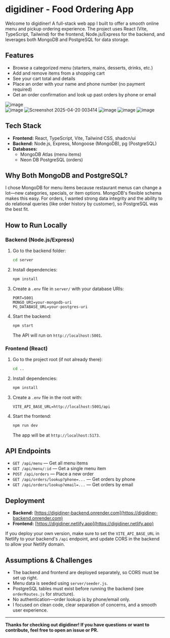 # digidiner - Food Ordering App

Welcome to digidiner! A full-stack web app I built to offer a smooth online menu and pickup ordering experience. The project uses React (Vite, TypeScript, Tailwind) for the frontend, Node.js/Express for the backend, and leverages both MongoDB and PostgreSQL for data storage.

## Features

- Browse a categorized menu (starters, mains, desserts, drinks, etc.)
- Add and remove items from a shopping cart
- See your cart total and details
- Place an order with your name and phone number (no payment required)
- Get an order confirmation and look up past orders by phone or email

![image](https://github.com/user-attachments/assets/10891003-7c3b-4bd6-9982-fd16c082a79d)           
![image](https://github.com/user-attachments/assets/33665e13-04e6-4092-91c1-cc415fe3166b)
![Screenshot 2025-04-20 003414](https://github.com/user-attachments/assets/982ffa65-216d-4970-9a0b-d95e2ce3ffae)
![image](https://github.com/user-attachments/assets/8f119eb6-0db8-46df-bf6c-6693e321e51d)
![image](https://github.com/user-attachments/assets/5cf1b54b-59e6-43e6-8677-c2552d84aa8d)
![image](https://github.com/user-attachments/assets/e13c1d98-289c-4e23-bc09-31c480281546)


## Tech Stack

- **Frontend:** React, TypeScript, Vite, Tailwind CSS, shadcn/ui
- **Backend:** Node.js, Express, Mongoose (MongoDB), pg (PostgreSQL)
- **Databases:**
  - MongoDB Atlas (menu items)
  - Neon DB PostgreSQL (orders)

## Why Both MongoDB and PostgreSQL?

I chose MongoDB for menu items because restaurant menus can change a lot—new categories, specials, or item options. MongoDB's flexible schema makes this easy. For orders, I wanted strong data integrity and the ability to do relational queries (like order history by customer), so PostgreSQL was the best fit.

## How to Run Locally

### Backend (Node.js/Express)
1. Go to the backend folder:
   ```bash
   cd server
   ```
2. Install dependencies:
   ```bash
   npm install
   ```
3. Create a `.env` file in `server/` with your database URIs:
   ```dotenv
   PORT=5001
   MONGO_URI=your-mongodb-uri
   PG_DATABASE_URL=your-postgres-uri
   ```
4. Start the backend:
   ```bash
   npm start
   ```
   The API will run on `http://localhost:5001`.

### Frontend (React)
1. Go to the project root (if not already there):
   ```bash
   cd ..
   ```
2. Install dependencies:
   ```bash
   npm install
   ```
3. Create a `.env` file in the root with:
   ```dotenv
   VITE_API_BASE_URL=http://localhost:5001/api
   ```
4. Start the frontend:
   ```bash
   npm run dev
   ```
   The app will be at `http://localhost:5173`.

## API Endpoints

- `GET /api/menu` — Get all menu items
- `GET /api/menu/:id` — Get a single menu item
- `POST /api/orders` — Place a new order
- `GET /api/orders/lookup?phone=...` — Get orders by phone
- `GET /api/orders/lookup?email=...` — Get orders by email

## Deployment

- **Backend:** [https://digidiner-backend.onrender.com](https://digidiner-backend.onrender.com)
- **Frontend:** [https://digidiner.netlify.app](https://digidiner.netlify.app)

If you deploy your own version, make sure to set the `VITE_API_BASE_URL` in Netlify to your backend's `/api` endpoint, and update CORS in the backend to allow your Netlify domain.

## Assumptions & Challenges

- The backend and frontend are deployed separately, so CORS must be set up right.
- Menu data is seeded using `server/seeder.js`.
- PostgreSQL tables must exist before running the backend (see `orderRoutes.js` for structure).
- No authentication—order lookup is by phone/email only.
- I focused on clean code, clear separation of concerns, and a smooth user experience.

---

**Thanks for checking out digidiner! If you have questions or want to contribute, feel free to open an issue or PR.**

